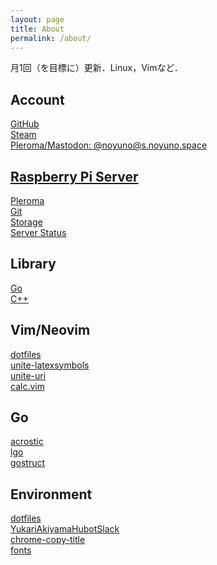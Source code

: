 ```yaml
---
layout: page
title: About
permalink: /about/
---
```


月1回（を目標に）更新．Linux，Vimなど．

<style>
p { margin:0 }
</style>

## Account

[GitHub](//github.com/noyuno)

[Steam](//steamcommunity.com/id/noyuno)

[Pleroma/Mastodon: @noyuno@s.noyuno.space](//s.noyuno.space/users/1)

## [Raspberry Pi Server](//noyuno.space)

[Pleroma](//s.noyuno.space)

[Git](//git.noyuno.space)

[Storage](//dir.noyuno.space)

[Server Status](/ping)

## Library

[Go](//github.com/noyuno/lgo)

[C++](//github.com/noyuno/lib)

## Vim/Neovim

[dotfiles](//github.com/noyuno/dotfiles/tree/master/vim)

[unite-latexsymbols](//github.com/noyuno/unite-latexsymbols)

[unite-uri](//github.com/noyuno/unite-uri)

[calc.vim](//github.com/noyuno/calc.vim)

## Go

[acrostic](//github.com/noyuno/acrostic)

[lgo](//github.com/noyuno/lgo)

[gostruct](//github.com/noyuno/gostruct)

## Environment

[dotfiles](//github.com/noyuno/dotfiles)

[YukariAkiyamaHubotSlack](https://github.com/noyuno/YukariAkiyamaHubotSlack)

[chrome-copy-title](//github.com/noyuno/chrome-copy-title)

[fonts](//github.com/noyuno/fonts)

